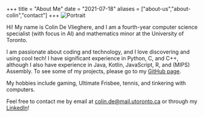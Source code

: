 +++
title = "About Me"
date = "2021-07-18"
aliases = ["about-us","about-colin","contact"]
+++
![Portrait](/img/lake.jpg)

Hi! My name is Colin De Vlieghere, and I am a fourth-year computer science specialist (with focus in AI) and mathematics minor at the University of Toronto.

I am passionate about coding and technology, and I love discovering and using cool tech! I have significant experience in Python, C, and C++, although I also have experience in Java, Kotlin, JavaScript, R, and (MIPS) Assembly. To see some of my projects, please go to my [GitHub page](https://github.com/Cubevoid?tab=repositories).

My hobbies include gaming, Ultimate Frisbee, tennis, and tinkering with computers.

Feel free to contact me by email at [colin.de@mail.utoronto.ca](mailto:colin.de@mail.utoronto.ca) or through my [LinkedIn](https://www.linkedin.com/in/colin-de-vlieghere/)!
